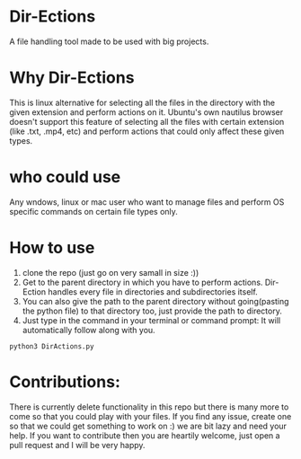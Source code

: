 # Dir-Ections
A file handling tool made to be used with big projects.

# Why Dir-Ections
This is linux alternative for selecting all the files in the directory with the given extension and perform actions on it. Ubuntu's own nautilus browser doesn't support this feature of selecting all the files with certain extension (like .txt, .mp4, etc) and perform actions that could only affect these given types.

# who could use
Any wndows, linux or mac user who want to manage files and perform OS specific commands on certain file types only.

# How to use
1. clone the repo (just go on very samall in size :))
2. Get to the parent directory in which you have to perform actions. Dir-Ection handles every file in directories and subdirectories itself.
3. You can also give the path to the parent directory without going(pasting the python file) to that directory too, just provide the path to directory.
4. Just type in the command in your terminal or command prompt: It will automatically follow along with you.
```
python3 DirActions.py
```

# Contributions:
There is currently delete functionality in this repo but there is many more to come so that you could play with your files.
If you find any issue, create one so that we could get something to work on :) we are bit lazy and need your help.
If you want to contribute then you are heartily welcome, just open a pull request and I will be very happy.
